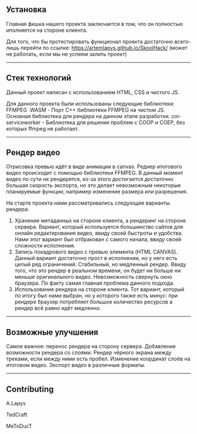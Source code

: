 Установка
-----------------
Главная фишка нашего проекта заключается в том, что он полностью иполняется на стороне клиента.

Для того, что бы протестировать функционал проекта достаточно всего-лишь перейти по ссылке: https://artemlapys.github.io/SkoolHack/ (может не работать, если мы не успеем залить проект)

-----------------
Стек технологий
-----------------
Данный проект написан с использованием HTML, CSS и чистого JS.

Для данного проекта были использованы следующие библиотеки:
FFMPEG .WASM - Порт C++ библиотеки FFMPEG на чистом JS. Основная библиотека для рендера на данном этапе разработки.
coi-serviceworker - Библиотека для решения проблем с COOP и COEP, без которых ffmpeg не работает.

-----------------
Рендер видео
-----------------
Отрисовка превью идёт в виде анимации в canvas. 
Реднер итогового видео происходит с помощью библиотеки FFMPEG. В данный момент видео по сути не рендерятся, из-за этого достигается достаточно большая скорость экспорта, но это делает невозможным некоторые планируемые функции, например изменение размера или разрешения.

На старте проекта нами рассматривались следующие варианты рендера:
1. Хранение метаданных на стороне клиента, а рендеринг на стороне сервера.
Вариант, который используется большинство сайтов для онлайн редактирования видео, ввиду своей быстроты и удобства.
Нами этот вариант был отбракован с самого начала, ввиду своей сложности исполнения.
2. Запись покадрового видео с превью элемента (HTML CANVAS).
Данный вариант достаточно прост в исполнении, но у него есть целый ряд ограничений:
Стабильный, но медленный рендер. Ввиду того, что это рендер в реальном времени, он будет ни больше ни меньше оригинального видео.
Невозможность свернуть окно браузера. По факту самая главная проблема данного подхода.
3. Использование рендера на стороне клиента.
Тот вариант, который по итогу был нами выбран, но у которого также есть минус: при рендере браузер потребляет большое количество ресурсов а рендер всё равно идёт медленно.

-----------------
Возможные улучшения
-----------------
Самое важное: перенос рендера на сторону сервера.
Добавление возможности рендера со слоями.
Рендер чёрного экрана между треками, если между ними есть пробел.
Изменение координат слоёв на итоговом видео.
Экспорт видео в различные форматы.

-----------------
Contributing
-----------------
A.Lapys

TedCraft

MeToDucT
